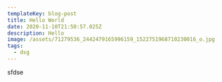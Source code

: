 ```yaml
---
templateKey: blog-post
title: Hello World
date: 2020-11-10T21:50:57.025Z
description: Hello
image: /assets/71279536_2442479165996159_1522751968710230016_o.jpg
tags:
  - dsg
---
```

sfdse